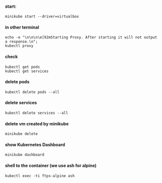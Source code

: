 #### start:
```docker
minikube start --driver=virtualbox
```
#### in other terminal
```docker
echo -e "\n\n\n\e[92mStarting Proxy. After starting it will not output a response.\n"; 
kubectl proxy
```
#### check
```docker
kubectl get pods
kubectl get services
```
#### delete pods
```
kubectl delete pods --all
```
#### delete services
```
kubectl delete services --all
```
#### delete vm created by minikube
```
minikube delete
```
#### show Kubernetes Dashboard
```
minikube dashboard
```
#### shell to the container (we use ash for alpine)
```
kubectl exec -ti ftps-alpine ash
```
